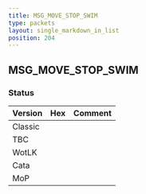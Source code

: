 ```yaml
---
title: MSG_MOVE_STOP_SWIM
type: packets
layout: single_markdown_in_list
position: 204
---
```


## MSG_MOVE_STOP_SWIM

### Status

Version    | Hex        | Comment
---------- | ---------- | ---------- 
Classic    |            |
TBC        |            |
WotLK      |            |
Cata       |            |
MoP        |            |